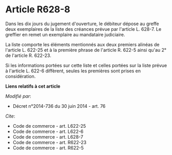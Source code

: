 # Article R628-8

Dans les dix jours du jugement d'ouverture, le débiteur dépose au greffe deux exemplaires de la liste des créances prévue par
l'article L. 628-7. Le greffier en remet un exemplaire au mandataire judiciaire. 

La liste comporte les éléments mentionnés aux deux premiers alinéas de l'article L. 622-25 et à la première phrase de
l'article R. 622-5 ainsi qu'au 2° de l'article R. 622-23. 

Si les informations portées sur cette liste et celles portées sur la liste prévue à l'article L. 622-6 diffèrent, seules les
premières sont prises en considération.

**Liens relatifs à cet article**

_Modifié par_:

  - Décret n°2014-736 du 30 juin 2014 - art. 76

_Cite_:

  - Code de commerce - art. L622-25
  - Code de commerce - art. L622-6
  - Code de commerce - art. L628-7
  - Code de commerce - art. R622-23
  - Code de commerce - art. R622-5
